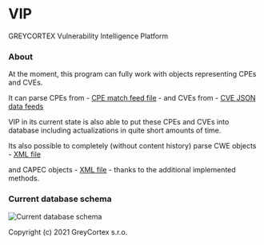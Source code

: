 # VIP
GREYCORTEX Vulnerability Intelligence Platform

### About
At the moment, this program can fully work with objects representing CPEs and CVEs.

It can parse CPEs from - [CPE match feed file](https://nvd.nist.gov/feeds/json/cpematch/1.0/nvdcpematch-1.0.json.zip) - and CVEs from - [CVE JSON data feeds](https://nvd.nist.gov/vuln/data-feeds)

VIP in its current state is also able to put these CPEs and CVEs into database including actualizations in quite short amounts of time.

Its also possible to completely (without content history) parse CWE objects - [XML file](https://cwe.mitre.org/data/xml/cwec_latest.xml.zip) 

and CAPEC objects - [XML file](https://capec.mitre.org/data/xml/capec_latest.xml) - thanks to the additional implemented methods.

### Current database schema

![Current database schema](https://github.com/greycortex/VIP/blob/master/doc/current_mitre_schema.png?raw=true)

Copyright (c) 2021 GreyCortex s.r.o.
